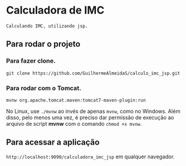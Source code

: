 # Calculadora de IMC
`Calculando IMC, utilizando jsp.`

## Para rodar o projeto

### Para fazer clone.

`git clone https://github.com/GuilhermeAlmeidaS/calculo_imc_jsp.git`

### Para rodar com o Tomcat.

`mvnw org.apache.tomcat.maven:tomcat7-maven-plugin:run`

No Linux, use `./mvnw` ao invés de apenas `mvnw`, como no Windows. Além disso, pelo menos uma vez, é preciso dar permissão de execução ao arquivo de script **mvnw** com o comando `chmod +x mvnw`.

## Para acessar a aplicação

`http://localhost:9090/calculadora_imc_jsp` em qualquer navegador.
